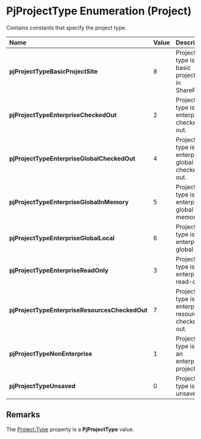 
# PjProjectType Enumeration (Project)

Contains constants that specify the project type.



|**Name**|**Value**|**Description**|
|:-----|:-----|:-----|
| **pjProjectTypeBasicProjectSite**|8|Project type is a basic project site in SharePoint.|
| **pjProjectTypeEnterpriseCheckedOut**|2|Project type is enterprise checked out.|
| **pjProjectTypeEnterpriseGlobalCheckedOut**|4|Project type is enterprise global checked out.|
| **pjProjectTypeEnterpriseGlobalInMemory**|5|Project type is enterprise global in memory.|
| **pjProjectTypeEnterpriseGlobalLocal**|6|Project type is enterprise global local.|
| **pjProjectTypeEnterpriseReadOnly**|3|Project type is enterprise read-only.|
| **pjProjectTypeEnterpriseResourcesCheckedOut**|7|Project type is enterprise resources checked out.|
| **pjProjectTypeNonEnterprise**|1|Project type is not an enterprise project.|
| **pjProjectTypeUnsaved**|0|Project type is unsaved.|

## Remarks

The [Project.Type](13393b8e-283d-d816-283e-f363b83eac91.md) property is a **PjProjectType** value.

